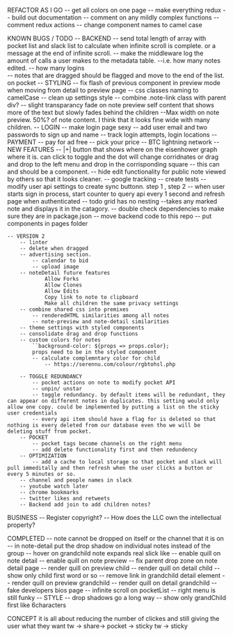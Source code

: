 REFACTOR AS I GO
    -- get all colors on one page
    -- make everything redux
    -- build out documentation
    -- comment on any mildly complex functions
    -- comment redux actions 
    -- change component names to camel case

KNOWN BUGS / TODO
    -- BACKEND
        -- send total length of array with pocket list and slack list to calculate when infinite scroll is complete. or a message at the end of infinite scroll. 
        -- make the middleware log the amount of calls a user makes to the metadata table. 
            --i.e. how many notes edited. 
            -- how many logins  
        -- notes that are dragged should be flagged and move to the end of the list. on pocket 
    -- STYLING 
        -- fix flash of previous component in preview mode when moving from detail to preview page
        -- css classes naming to camelCase
        -- clean up settings style
        -- combine .note-link class with parent div?
        -- slight transparancy fade on note preview self content  that shows more of the text but slowly fades behind the children
        --Max width on note preview. 50%? of note content. I think that it looks fine wide with many children.
    -- LOGIN
        -- make login page sexy
            -- add user email and two passwords to sign up and name
        -- track login attempts, login locations
    -- PAYMENT 
        -- pay for ad free 
        -- pick your price
        -- BTC lightning network 
    -- NEW FEATURES
        -- |+| button that shows where on the eisenhower graph where it is. can click to toggle and the dot will change corridnates or drag and drop to the left menu and drop in the corrisponding square
        -- this can and should be a component.
    -- hide edit functionality for public note viewed by others so that it looks cleaner.
    -- google tracking 
    -- create tests
    -- modify user api settings to create sync buttonn. step 1 , step 2 
    -- when user starts sign in process, start counter to query api every 1 second and refresh page when authenticated
    -- todo grid has no nesting
        --takes any marked note and displays it in the catagory.
    -- double check dependencies to make sure they are in package.json
    -- move backend code to this repo
    -- put components in pages folder

    -- VERSION 2
        -- linter
        -- delete when dragged
        -- advertising section.
            -- calendar to bid 
            -- upload image
        -- noteDetail future features
                Allow Forks
                Allow Clones
                Allow Edits
                Copy link to note to clipboard
                Make all children the same privacy settings
        -- combine shared css into premixes
            -- renderedHTML similarities among all notes
            -- note-preview and note-detail similarities
        -- theme settings with styled components 
        -- consolidate drag and drop functions 
        -- custom colors for notes     
            ``background-color: ${props => props.color};
            props need to be in the styled component
            -- calculate complemntary color for child
                -- https://serennu.com/colour/rgbtohsl.php

        -- TOGGLE REDUNDANCY 
            -- pocket actions on note to modify pocket API
            -- unpin/ unstar
            -- toggle redundancy. by default items will be redundant, they can appear on different notes in duplicates. this setting would only allow one copy. could be implemented by putting a list on the sticky user credentials
            -- every api item should have a flag for is deleted so that nothing is every deleted from our database even tho we will be deleting stuff from pocket.
        -- POCKET 
            -- pocket tags become channels on the right menu 
            -- add delete functionality first and then redundency 
        -- OPTIMIZATION 
            -- add a cache to local storage so that pocket and slack will pull immeditally and then refresh when the user clicks a button or every 5 minutes or so. 
        -- channel and people names in slack
        -- youtube watch later
        -- chrome bookmarks
        -- twitter likes and retweets 
        -- Backend add join to add children notes? 
BUSINESS 
    -- Register copyright? 
    -- How does the LLC own the intellectual property? 

COMPLETED 
    -- note cannot be dropped on itself or the channel that it is on 
    -- in note-detail put the drop shadow on individual notes instead of the group
    -- hover on grandchild note expands real slick like
    -- enable quill on note detail 
    -- enable quill on note preview 
    -- fix parent drop zone on note detail page
    -- render quill on preview child
    -- render quill on detail child
    -- show only child first word or so
    -- remove link in grandchild detail element
    -- render quill on preview grandchild
    -- render quill on detail grandchild
    -- fake developers bios page
    -- infinite scroll on pocketList
    -- right menu is still funky
    -- STYLE
        -- drop shadows go a long way
    -- show only grandChild first like 6characters


CONCEPT 
    it is all about reducing the number of clickes and still giving the user what they want tw -> share-> pocket -> sticky 
    tw -> sticky 
